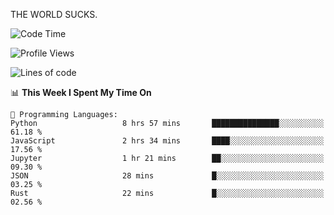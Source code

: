 THE WORLD SUCKS.

<!--START_SECTION:waka-->
![Code Time](http://img.shields.io/badge/Code%20Time-846%20hrs%2047%20mins-blue)

![Profile Views](http://img.shields.io/badge/Profile%20Views-0-blue)

![Lines of code](https://img.shields.io/badge/From%20Hello%20World%20I%27ve%20Written-1.6%20million%20lines%20of%20code-blue)

📊 **This Week I Spent My Time On** 

```text
💬 Programming Languages: 
Python                   8 hrs 57 mins       ███████████████░░░░░░░░░░   61.18 % 
JavaScript               2 hrs 34 mins       ████░░░░░░░░░░░░░░░░░░░░░   17.56 % 
Jupyter                  1 hr 21 mins        ██░░░░░░░░░░░░░░░░░░░░░░░   09.30 % 
JSON                     28 mins             █░░░░░░░░░░░░░░░░░░░░░░░░   03.25 % 
Rust                     22 mins             █░░░░░░░░░░░░░░░░░░░░░░░░   02.56 % 
```


<!--END_SECTION:waka-->

